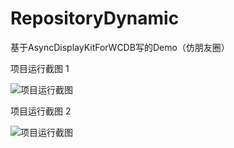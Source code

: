 # RepositoryDynamic
基于AsyncDisplayKitForWCDB写的Demo（仿朋友圈）

项目运行截图 1

![项目运行截图](https://raw.githubusercontent.com/andZhangjiong/RepositoryDynamic/master/1.jpg)

项目运行截图 2

![项目运行截图](https://raw.githubusercontent.com/andZhangjiong/RepositoryDynamic/master/2.jpg)
